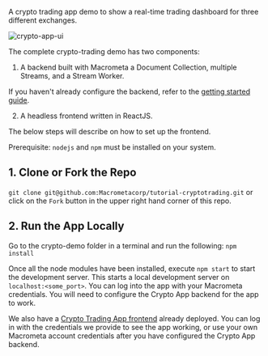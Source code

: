 A crypto trading app demo to show a real-time trading dashboard for three different exchanges.

![crypto-app-ui](https://user-images.githubusercontent.com/1088136/198411981-2afbdd21-d145-4ad6-aea1-ee933ed482a5.png)

The complete crypto-trading demo has two components:

1. A backend built with Macrometa a Document Collection, multiple Streams, and a Stream Worker.

If you haven't already configure the backend, refer to the [getting started guide](https://macrometa.com/docs/apps/crypto-trading).

2. A headless frontend written in ReactJS.

The below steps will describe on how to set up the frontend.

Prerequisite: `nodejs` and `npm` must be installed on your system.

## 1. Clone or Fork the Repo

`git clone git@github.com:Macrometacorp/tutorial-cryptotrading.git` or click on the `Fork` button in the upper right hand corner of this repo.

## 2. Run the App Locally

Go to the crypto-demo folder in a terminal and run the following: `npm install`

Once all the node modules have been installed, execute `npm start` to start the development server. This starts a local development server on `localhost:<some_port>`. You can log into the app with your Macrometa credentials. You will need to configure the Crypto App backend for the app to work.

We also have a [Crypto Trading App frontend](https://macrometacorp.github.io/tutorial-cryptotrading/) already deployed. You can log in with the credentials we provide to see the app working, or use your own Macrometa account credentials after you have configured the Crypto App backend.
